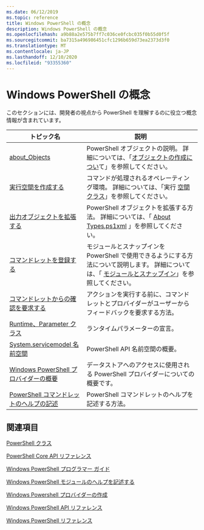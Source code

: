 ```yaml
---
ms.date: 06/12/2019
ms.topic: reference
title: Windows PowerShell の概念
description: Windows PowerShell の概念
ms.openlocfilehash: a9b88a2e575b7ff7c036ce0fcbc035f0b55d0f5f
ms.sourcegitcommit: ba7315a496986451cfc1296b659d73ea2373d3f0
ms.translationtype: MT
ms.contentlocale: ja-JP
ms.lasthandoff: 12/10/2020
ms.locfileid: "93355360"
---
```

# <a name="windows-powershell-concepts"></a>Windows PowerShell の概念

このセクションには、開発者の視点から PowerShell を理解するのに役立つ概念情報が含まれています。

|トピック名|説明|
|----------------|-----------------|
|[about_Objects](/powershell/module/microsoft.powershell.core/about/about_objects)|PowerShell オブジェクトの説明。 詳細については、「[オブジェクトの作成につい](/powershell/module/microsoft.powershell.core/about/about_object_creation)て」を参照してください。|
|[実行空間を作成する](../hosting/creating-runspaces.md)|コマンドが処理されるオペレーティング環境。 詳細については、「実行 [空間クラス](/dotnet/api/system.management.automation.runspaces.runspace)」を参照してください。|
|[出力オブジェクトを拡張する](../cmdlet/extending-output-objects.md)|PowerShell オブジェクトを拡張する方法。 詳細については、「 [About Types.ps1xml](/powershell/module/microsoft.powershell.core/about/about_types.ps1xml) 」を参照してください。|
|[コマンドレットを登録する](../cmdlet/registering-cmdlets.md)|モジュールとスナップインを PowerShell で使用できるようにする方法について説明します。 詳細については、「 [モジュールとスナップイン](../cmdlet/modules-and-snap-ins.md)」を参照してください。|
|[コマンドレットからの確認を要求する](../cmdlet/requesting-confirmation-from-cmdlets.md)|アクションを実行する前に、コマンドレットとプロバイダーがユーザーからフィードバックを要求する方法。|
|[Runtime、Parameter クラス](/dotnet/api/system.management.automation.runtimedefinedparameter)|ランタイムパラメーターの宣言。|
|[System.servicemodel 名前空間](/dotnet/api/System.Management.Automation)|PowerShell API 名前空間の概要。|
|[Windows PowerShell プロバイダーの概要](../provider/windows-powershell-provider-overview.md)|データストアへのアクセスに使用される PowerShell プロバイダーについての概要です。|
|[PowerShell コマンドレットのヘルプの記述](../help/writing-help-for-windows-powershell-cmdlets.md)|PowerShell コマンドレットのヘルプを記述する方法。|

## <a name="see-also"></a>関連項目

[PowerShell クラス](/dotnet/api/system.management.automation.powershell)

[PowerShell Core API リファレンス](/dotnet/api/?view=pscore-6.2.0&preserve-view=true)

[Windows PowerShell プログラマー ガイド](windows-powershell-programmer-s-guide.md)

[Windows PowerShell モジュールのヘルプを記述する](../module/writing-help-for-windows-powershell-modules.md)

[Windows Powershell プロバイダーの作成](../provider/writing-a-windows-powershell-provider.md)

[Windows PowerShell API リファレンス](/dotnet/api/?view=powershellsdk-1.1.0&preserve-view=true)

[Windows PowerShell リファレンス](../windows-powershell-reference.md)
